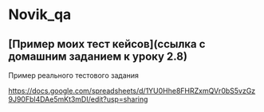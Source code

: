 # Novik_qa

[Пример моих тест кейсов](ссылка с домашним заданием  к уроку 2.8)
---
Пример реального тестового задания

https://docs.google.com/spreadsheets/d/1YU0Hhe8FHRZxmQVr0bS5vzGz9J90Fbl4DAe5mKt3mDI/edit?usp=sharing
